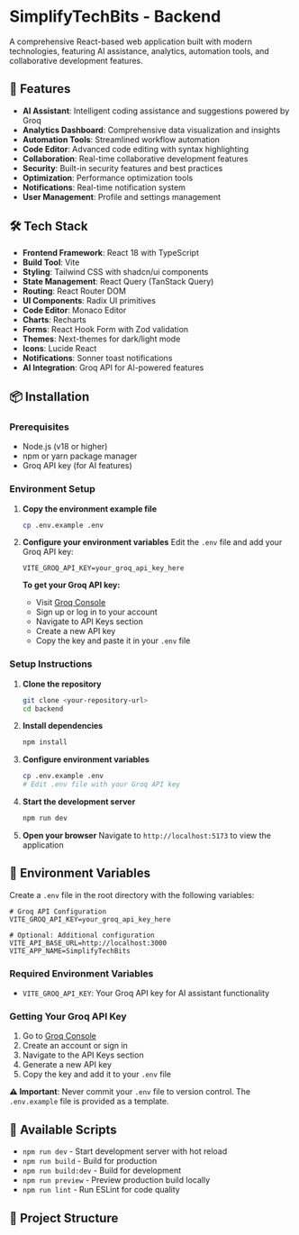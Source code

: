 # SimplifyTechBits - Backend

A comprehensive React-based web application built with modern technologies, featuring AI assistance, analytics, automation tools, and collaborative development features.

## 🚀 Features

- **AI Assistant**: Intelligent coding assistance and suggestions powered by Groq
- **Analytics Dashboard**: Comprehensive data visualization and insights
- **Automation Tools**: Streamlined workflow automation
- **Code Editor**: Advanced code editing with syntax highlighting
- **Collaboration**: Real-time collaborative development features
- **Security**: Built-in security features and best practices
- **Optimization**: Performance optimization tools
- **Notifications**: Real-time notification system
- **User Management**: Profile and settings management

## 🛠️ Tech Stack

- **Frontend Framework**: React 18 with TypeScript
- **Build Tool**: Vite
- **Styling**: Tailwind CSS with shadcn/ui components
- **State Management**: React Query (TanStack Query)
- **Routing**: React Router DOM
- **UI Components**: Radix UI primitives
- **Code Editor**: Monaco Editor
- **Charts**: Recharts
- **Forms**: React Hook Form with Zod validation
- **Themes**: Next-themes for dark/light mode
- **Icons**: Lucide React
- **Notifications**: Sonner toast notifications
- **AI Integration**: Groq API for AI-powered features

## 📦 Installation

### Prerequisites

- Node.js (v18 or higher)
- npm or yarn package manager
- Groq API key (for AI features)

### Environment Setup

1. **Copy the environment example file**
   ```bash
   cp .env.example .env
   ```

2. **Configure your environment variables**
   Edit the `.env` file and add your Groq API key:
   ```env
   VITE_GROQ_API_KEY=your_groq_api_key_here
   ```

   **To get your Groq API key:**
   - Visit [Groq Console](https://console.groq.com/)
   - Sign up or log in to your account
   - Navigate to API Keys section
   - Create a new API key
   - Copy the key and paste it in your `.env` file

### Setup Instructions

1. **Clone the repository**
   ```bash
   git clone <your-repository-url>
   cd backend
   ```

2. **Install dependencies**
   ```bash
   npm install
   ```

3. **Configure environment variables**
   ```bash
   cp .env.example .env
   # Edit .env file with your Groq API key
   ```

4. **Start the development server**
   ```bash
   npm run dev
   ```

5. **Open your browser**
   Navigate to `http://localhost:5173` to view the application

## 🔧 Environment Variables

Create a `.env` file in the root directory with the following variables:

```env
# Groq API Configuration
VITE_GROQ_API_KEY=your_groq_api_key_here

# Optional: Additional configuration
VITE_API_BASE_URL=http://localhost:3000
VITE_APP_NAME=SimplifyTechBits
```

### Required Environment Variables

- `VITE_GROQ_API_KEY`: Your Groq API key for AI assistant functionality

### Getting Your Groq API Key

1. Go to [Groq Console](https://console.groq.com/)
2. Create an account or sign in
3. Navigate to the API Keys section
4. Generate a new API key
5. Copy the key and add it to your `.env` file

**⚠️ Important**: Never commit your `.env` file to version control. The `.env.example` file is provided as a template.

## 🎯 Available Scripts

- `npm run dev` - Start development server with hot reload
- `npm run build` - Build for production
- `npm run build:dev` - Build for development
- `npm run preview` - Preview production build locally
- `npm run lint` - Run ESLint for code quality

## 📁 Project Structure
